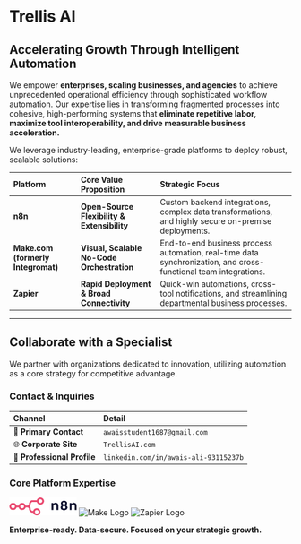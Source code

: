 # Trellis AI

## Accelerating Growth Through Intelligent Automation

We empower **enterprises, scaling businesses, and agencies** to achieve unprecedented operational efficiency through sophisticated workflow automation. Our expertise lies in transforming fragmented processes into cohesive, high-performing systems that **eliminate repetitive labor, maximize tool interoperability, and drive measurable business acceleration.**

We leverage industry-leading, enterprise-grade platforms to deploy robust, scalable solutions:

| Platform | Core Value Proposition | Strategic Focus |
| :--- | :--- | :--- |
| **n8n** | **Open-Source Flexibility & Extensibility** | Custom backend integrations, complex data transformations, and highly secure on-premise deployments. |
| **Make.com (formerly Integromat)** | **Visual, Scalable No-Code Orchestration** | End-to-end business process automation, real-time data synchronization, and cross-functional team integrations. |
| **Zapier** | **Rapid Deployment & Broad Connectivity** | Quick-win automations, cross-tool notifications, and streamlining departmental business processes. |

---

## Collaborate with a Specialist

We partner with organizations dedicated to innovation, utilizing automation as a core strategy for competitive advantage.

### **Contact & Inquiries**

| Channel | Detail |
| :--- | :--- |
| 📧 **Primary Contact** | `awaisstudent1687@gmail.com` |
| 🌐 **Corporate Site** | `TrellisAI.com` |
| 💼 **Professional Profile** | `linkedin.com/in/awais-ali-93115237b` |

### **Core Platform Expertise**

<img src="https://raw.githubusercontent.com/n8n-io/n8n/master/assets/n8n-logo.png" alt="n8n Logo" width="120"/>
<img src="https://www.make.com/assets/images/logos/make-logo-horizontal-color.png" alt="Make Logo" width="120"/>
<img src="https://cdn.zapier.com/zapier/images/logos/zapier-logo.png" alt="Zapier Logo" width="120"/>



**Enterprise-ready. Data-secure. Focused on your strategic growth.**
